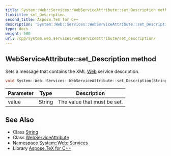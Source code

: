 ```yaml
---
title: System::Web::Services::WebServiceAttribute::set_Description method
linktitle: set_Description
second_title: Aspose.TeX for C++
description: 'System::Web::Services::WebServiceAttribute::set_Description method. Sets a message that contains the XML Web service description in C++.'
type: docs
weight: 500
url: /cpp/system.web.services/webserviceattribute/set_description/
---
```

## WebServiceAttribute::set_Description method


Sets a message that contains the XML [Web](../../../system.web/) service description.

```cpp
void System::Web::Services::WebServiceAttribute::set_Description(String value)
```


| Parameter | Type | Description |
| --- | --- | --- |
| value | String | The value that must be set. |

## See Also

* Class [String](../../../system/string/)
* Class [WebServiceAttribute](../)
* Namespace [System::Web::Services](../../)
* Library [Aspose.TeX for C++](../../../)
